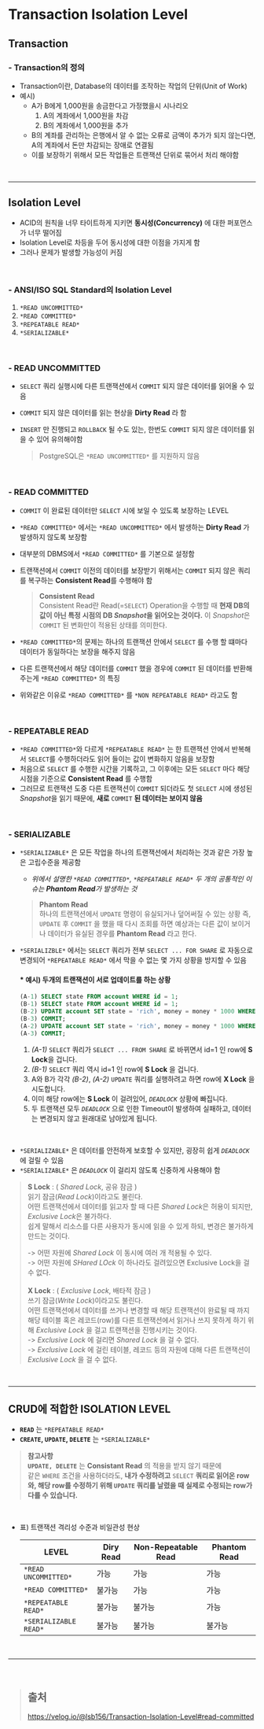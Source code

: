 # Transaction Isolation Level
## Transaction
### - Transaction의 정의
- Transaction이란, Database의 데이터를 조작하는 작업의 단위(Unit of Work)
- 예시)
  - A가 B에게 1,000원을 송금한다고 가정했을시 시나리오
    1. A의 계좌에서 1,000원을 차감
    2. B의 계좌에서 1,000원을 추가 
  - B의 계좌를 관리하는 은행에서 알 수 없는 오류로 금액이 추가가 되지 않는다면, A의 계좌에서 돈만 차감되는 장애로 연결됨
  - 이를 보장하기 위해서 모든 작업들은 트랜잭션 단위로 묶어서 처리 해야함

<br/>

-----
## Isolation Level
- ACID의 원칙을 너무 타이트하게 지키면 **동시성(Concurrency)** 에 대한 퍼포먼스가 너무 떨어짐
- Isolation Level로 차등을 두어 동시성에 대한 이점을 가지게 함
- 그러나 문제가 발생할 가능성이 커짐

<br/>

### - ANSI/ISO SQL Standard의 Isolation Level
  1. `*READ UNCOMMITTED*`
  2. `*READ COMMITTED*`
  3. `*REPEATABLE READ*`
  4. `*SERIALIZABLE*`

<br/>

### - **READ UNCOMMITTED**
  - `SELECT` 쿼리 실행시에 다른 트랜잭션에서 `COMMIT` 되지 않은 데이터를 읽어올 수 있음
  - `COMMIT` 되지 않은 데이터를 읽는 현상을 **Dirty Read** 라 함
  - `INSERT` 만 진행되고 `ROLLBACK` 될 수도 있는, 한번도 `COMMIT` 되지 않은 데이터를 읽을 수 있어 유의해야함
    
    > PostgreSQL은 `*READ UNCOMMITTED*` 를 지원하지 않음

<br/>

### - **READ COMMITTED**
  - `COMMIT` 이 완료된 데이터만 `SELECT` 시에 보일 수 있도록 보장하는 LEVEL
  - `*READ COMMITTED*` 에서는 `*READ UNCOMMITTED*` 에서 발생하는 **Dirty Read** 가 발생하지 않도록 보장함
  - 대부분의 DBMS에서 `*READ COMMITTED*` 를 기본으로 설정함
  - 트랜잭션에서 `COMMIT` 이전의 데이터를 보장받기 위해서는 `COMMIT` 되지 않은 쿼리를 복구하는 **Consistent Read**를 수행해야 함
  
  
  
    > **Consistent Read** </br>
    > Consistent Read란 Read(=`SELECT`) Operation을 수행할 때 **현재 DB의 값이 아닌 특정 시점의 DB *Snapshot*을 읽어오는 것이다.** 이 *Snapshot*은 `COMMIT` 된 변화만이 적용된 상태를 의미한다.
  
- `*READ COMMITTED*`의 문제는 하나의 트랜잭션 안에서 `SELECT` 를 수행 할 떄마다 데이터가 동일하다는 보장을 해주지 않음
- 다른 트랜잭션에서 해당 데이터를 `COMMIT` 했을 경우에 `COMMIT` 된 데이터를 반환해주는게 `*READ COMMITTED*` 의 특징
- 위와같은 이유로 `*READ COMMITTED*` 를 `*NON REPEATABLE READ*` 라고도 함

<br/>

### - **REPEATABLE READ**
  - `*READ COMMITTED*`와 다르게 `*REPEATABLE READ*` 는 한 트랜잭션 안에서 반복해서 `SELECT`를 수행하더라도 읽어 들이는 값이 변화하지 않음을 보장함
  - 처음으로 `SELECT` 를 수행한 시간을 기록하고, 그 이후에는 모든 `SELECT` 마다 해당 시점을 기준으로 **Consistent Read** 를 수행함
  - 그러므로 트랜잭션 도중 다른 트랜잭션이 `COMMIT` 되더라도 첫 `SELECT` 시에 생성된 *Snapshot*을 읽기 때문에, **새로** `COMMIT` **된 데이터는 보이지 않음**

<br/>

### - **SERIALIZABLE**
  - `*SERIALIZABLE*` 은 모든 작업을 하나의 트랜잭션에서 처리하는 것과 같은 가장 높은 고립수준을 제공함
    - *위에서 설명한 `*READ COMMITTED*`, `*REPEATABLE READ*` 두 개의 공통적인 이슈는 **Phantom Read**가 발생하는 것*
  
    > **Phantom Read**<br/>
    > 하나의 트랜잭션에서 `UPDATE` 명령이 유실되거나 덮어써질 수 있는 상황 즉, `UPDATE` 후 `COMMIT` 을 했을 때 다시 조회를 하면 예상과는 다른 값이 보이거나 데이터가 유실된 경우를 **Phantom Read** 라고 한다.

  - `*SERIALIZBLE*` 에서는 `SELECT` 쿼리가 전부 `SELECT ... FOR SHARE` 로 자동으로 변경되어 `*REPEATABLE READ*` 에서 막을 수 없는 몇 가지 상황을 방지할 수 있음

    #### * 예시) 두개의 트랜잭션이 서로 업데이트를 하는 상황

    ```SQL
    (A-1) SELECT state FROM account WHERE id = 1;
    (B-1) SELECT state FROM account WHERE id = 1;
    (B-2) UPDATE account SET state = 'rich', money = money * 1000 WHERE id = 1;
    (B-3) COMMIT;
    (A-2) UPDATE account SET state = 'rich', money = money * 1000 WHERE id = 1;
    (A-3) COMMIT;
    ```
  
    1. *(A-1)* `SELECT` 쿼리가 `SELECT ... FROM SHARE` 로 바뀌면서 id=1 인 row에 **S Lock**을 겁니다.
    2. *(B-1)* `SELECT` 쿼리 역시 id=1 인 row에 **S Lock** 을 겁니다.
    3. A와 B가 각각 *(B-2)*, *(A-2)* `UPDATE` 쿼리를 실행하려고 하면 row에 **X Lock** 을 시도합니다.
    4. 이미 해당 row에는 **S Lock** 이 걸려있어, *`DEADLOCK`* 상황에 빠집니다.
    5. 두 트랜잭션 모두 *`DEADLOCK`* 으로 인한 Timeout이 발생하여 실패하고, 데이터는 변경되지 않고 원래대로 남아있게 됩니다.
   
  <br/>

  - `*SERIALIZABLE*` 은 데이터를 안전하게 보호할 수 있지만, 굉장히 쉽게 *`DEADLOCK`* 에 걸릴 수 있음
  - `*SERIALIZABLE*` 은 *`DEADLOCK`* 이 걸리지 않도록 신중하게 사용해야 함
  
  > **S Lock** : ( *Shared Lock*, 공유 잠금 ) <br/>
  > 읽기 잠금(*Read Lock*)이라고도 불린다. <br/>
  > 어떤 트랜잭션에서 데이터를 읽고자 할 때 다른 *Shared Lock*은 허용이 되지만, *Exclusive Lock*은 불가하다. <br/>
  > 쉽게 말해서 리소스를 다른 사용자가 동시에 읽을 수 있게 하되, 변경은 불가하게 만드는 것이다. <br/>
  >
  > -> 어떤 자원에 *Shared Lock* 이 동시에 여러 개 적용될 수 있다. <br/>
  > -> 어떤 자원에 *SHared LOck* 이 하나라도 걸려있으면 Exclusive Lock을 걸 수 없다. <br/>
  > </br>
  > **X Lock** : ( *Exclusive Lock*, 배타적 잠금 ) <br/>
  > 쓰기 잠금(*Write Lock*)이라고도 불린다. <br/>
  > 어떤 트랜잭션에서 데이터를 쓰거나 변경할 때  해당 트랜잭션이 완료될 때 까지 해당 테이블 혹은 레코드(row)를 다른 트랜잭션에서 읽거나 쓰지 못하게 하기 위해 *Exclusive Lock* 을 걸고 트랜잭션을 진행시키는 것이다. <br/>
  > -> *Exclusive Lock* 에 걸리면 *Shared Lock* 을 걸 수 없다. <br/>
  > -> *Exclusive Lock* 에 걸린 테이블, 레코드 등의 자원에 대해 다른 트랜잭션이 *Exclusive Lock* 을 걸 수 없다.
  
  <br/>

  ---

  ## CRUD에 적합한 ISOLATION LEVEL
  - **`READ`** 는 `*REPEATABLE READ*`
  - **`CREATE`, `UPDATE`, `DELETE`** 는 `*SERIALIZABLE*`

 > **참고사항** <br/>
 > **`UPDATE, DELETE`** 는 **Consistant Read** 의 적용을 받지 않기 때문에 <br/>
 > 같은 `WHERE` 조건을 사용하더라도, **내가 수정하려고** `SELECT` **쿼리로 읽어온 row와, 해당 row를 수정하기 위해 **`UPDATE`** 쿼리를 날렸을 때 실제로 수정되는 row가 다를 수 있습니다.** <br/>
 
 <br/>

- 표) 트랜잭션 격리성 수준과 비일관성 현상

  |LEVEL|Diry Read|Non-Repeatable Read|Phantom Read|
  |--|--|--|--| 
  |`*READ UNCOMMITTED*`|가능|가능|가능|
  |`*READ COMMITTED*`|불가능|가능|가능|
  |`*REPEATABLE READ*`|불가능|불가능|가능|
  |`*SERIALIZABLE READ*`|불가능|불가능|불가능|

<br/>

-------
<br/>

> ## 출처 <br/>
> https://velog.io/@lsb156/Transaction-Isolation-Level#read-committed